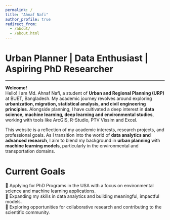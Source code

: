 ```yaml
---
permalink: /
title: "Ahnaf Nafi"
author_profile: true
redirect_from: 
  - /about/
  - /about.html
---
```

# Urban Planner | Data Enthusiast | Aspiring PhD Researcher
-------------------------------

**Welcome!**  
Hello! I am Md. Ahnaf Nafi, a student of **Urban and Regional Planning (URP)** at BUET, Bangladesh. My academic journey revolves around exploring **urbanization, migration, statistical analysis, and civil engineering principles**. Alongside planning, I have cultivated a deep interest in **data science, machine learning, deep learning and environmental studies**, working with tools like ArcGIS, R-Studio, PTV Vissim and Excel.

This website is a reflection of my academic interests, research projects, and professional goals. As I transition into the world of **data analytics and advanced research**, I aim to blend my background in **urban planning** with **machine learning models**, particularly in the environmental and transportation domains.

Current Goals
========
📌 Applying for PhD Programs in the USA with a focus on environmental science and machine learning applications.  
📌 Expanding my skills in data analytics and building meaningful, impactful models.  
📌 Exploring opportunities for collaborative research and contributing to the scientific community.  
